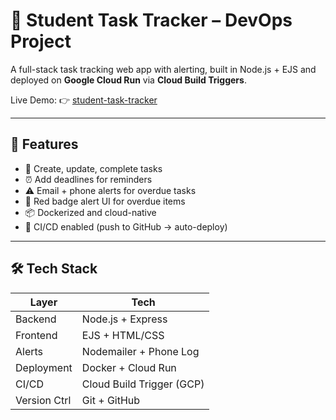# 🧠 Student Task Tracker – DevOps Project

A full-stack task tracking web app with alerting, built in Node.js + EJS and deployed on **Google Cloud Run** via **Cloud Build Triggers**.

Live Demo: 👉 [student-task-tracker](https://student-task-tracker-463924798938.us-central1.run.app/)

---

## 🚀 Features

- 📝 Create, update, complete tasks
- ⏰ Add deadlines for reminders
- ⚠️ Email + phone alerts for overdue tasks
- 🔴 Red badge alert UI for overdue items
- 📦 Dockerized and cloud-native
- 🔁 CI/CD enabled (push to GitHub → auto-deploy)

---

## 🛠️ Tech Stack

| Layer         | Tech                     |
|---------------|--------------------------|
| Backend       | Node.js + Express        |
| Frontend      | EJS + HTML/CSS           |
| Alerts        | Nodemailer + Phone Log   |
| Deployment    | Docker + Cloud Run       |
| CI/CD         | Cloud Build Trigger (GCP)|
| Version Ctrl  | Git + GitHub             |



